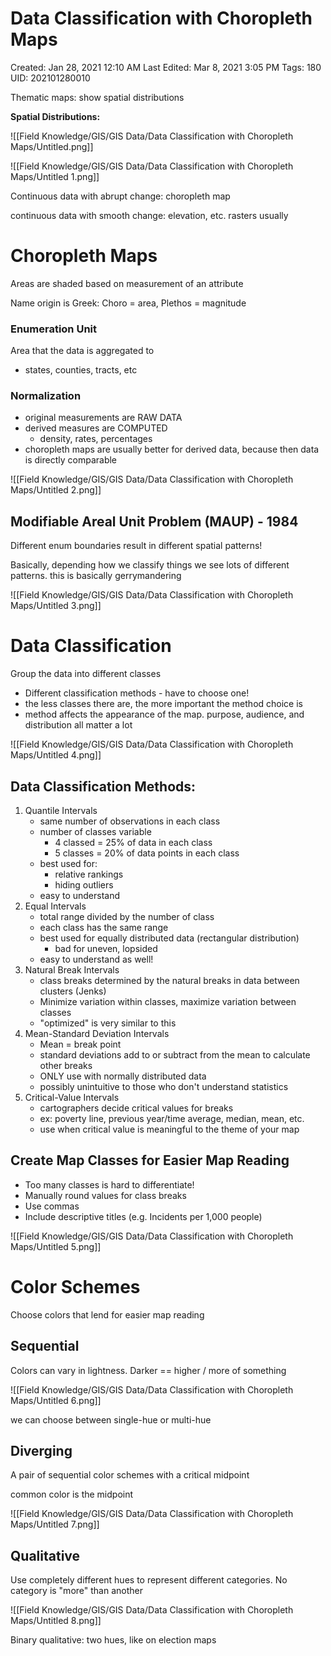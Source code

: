 # Data Classification with Choropleth Maps

Created: Jan 28, 2021 12:10 AM
Last Edited: Mar 8, 2021 3:05 PM
Tags: 180
UID: 202101280010

Thematic maps: show spatial distributions

**Spatial Distributions:**

![[Field Knowledge/GIS/GIS Data/Data Classification with Choropleth Maps/Untitled.png]]

![[Field Knowledge/GIS/GIS Data/Data Classification with Choropleth Maps/Untitled 1.png]]

Continuous data with abrupt change: choropleth map

continuous data with smooth change: elevation, etc. rasters usually

# Choropleth Maps

Areas are shaded based on measurement of an attribute

Name origin is Greek: Choro = area, Plethos = magnitude

### Enumeration Unit

Area that the data is aggregated to

- states, counties, tracts, etc

### Normalization

- original measurements are RAW DATA
- derived measures are COMPUTED
    - density, rates, percentages
- choropleth maps are usually better for derived data, because then data is directly comparable

![[Field Knowledge/GIS/GIS Data/Data Classification with Choropleth Maps/Untitled 2.png]]

## Modifiable Areal Unit Problem (MAUP) - 1984

Different enum boundaries result in different spatial patterns!

Basically, depending how we classify things we see lots of different patterns. this is basically gerrymandering

![[Field Knowledge/GIS/GIS Data/Data Classification with Choropleth Maps/Untitled 3.png]]

# Data Classification

Group the data into different classes

- Different classification methods - have to choose one!
- the less classes there are, the more important the method choice is
- method affects the appearance of the map. purpose, audience, and distribution all matter a lot

![[Field Knowledge/GIS/GIS Data/Data Classification with Choropleth Maps/Untitled 4.png]]

## Data **Classification Methods:**

1. Quantile Intervals
    - same number of observations in each class
    - number of classes variable
        - 4 classed = 25% of data in each class
        - 5 classes = 20% of data points in each class
    - best used for:
        - relative rankings
        - hiding outliers
    - easy to understand
2. Equal Intervals
    - total range divided by the number of class
    - each class has the same range
    - best used for equally distributed data (rectangular distribution)
        - bad for uneven, lopsided
    - easy to understand as well!
3. Natural Break Intervals
    - class breaks determined by the natural breaks in data between clusters (Jenks)
    - Minimize variation within classes, maximize variation between classes
    - "optimized" is very similar to this
4. Mean-Standard Deviation Intervals
    - Mean = break point
    - standard deviations add to or subtract from the mean to calculate other breaks
    - ONLY use with normally distributed data
    - possibly unintuitive to those who don't understand statistics
5. Critical-Value Intervals
    - cartographers decide critical values for breaks
    - ex: poverty line, previous year/time average, median, mean, etc.
    - use when critical value is meaningful to the theme of your map

## Create Map Classes for Easier Map Reading

- Too many classes is hard to differentiate!
- Manually round values for class breaks
- Use commas
- Include descriptive titles (e.g. Incidents per 1,000 people)

![[Field Knowledge/GIS/GIS Data/Data Classification with Choropleth Maps/Untitled 5.png]]

# Color Schemes

Choose colors that lend for easier map reading

## Sequential

Colors can vary in lightness. Darker == higher / more of something

![[Field Knowledge/GIS/GIS Data/Data Classification with Choropleth Maps/Untitled 6.png]]

we can choose between single-hue or multi-hue

## Diverging

A pair of sequential color schemes with a critical midpoint

common color is the midpoint

![[Field Knowledge/GIS/GIS Data/Data Classification with Choropleth Maps/Untitled 7.png]]

## Qualitative

Use completely different hues to represent different categories. No category is "more" than another

![[Field Knowledge/GIS/GIS Data/Data Classification with Choropleth Maps/Untitled 8.png]]

Binary qualitative: two hues, like on election maps